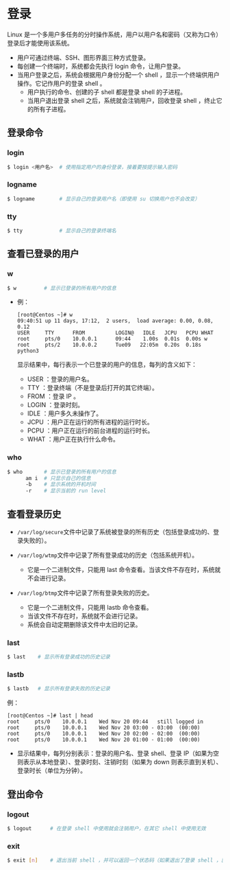 # 登录

Linux 是一个多用户多任务的分时操作系统，用户以用户名和密码（又称为口令）登录后才能使用该系统。
- 用户可通过终端、SSH、图形界面三种方式登录。
- 每创建一个终端时，系统都会先执行 login 命令，让用户登录。
- 当用户登录之后，系统会根据用户身份分配一个 shell ，显示一个终端供用户操作。它记作用户的登录 shell 。
  - 用户执行的命令、创建的子 shell 都是登录 shell 的子进程。
  - 当用户退出登录 shell 之后，系统就会注销用户，回收登录 shell ，终止它的所有子进程。

## 登录命令

### login

```sh
$ login <用户名>  # 使用指定用户的身份登录，接着要按提示输入密码
```

### logname

```sh
$ logname        # 显示自己的登录用户名（即使用 su 切换用户也不会改变）
```

### tty

```sh
$ tty            # 显示自己的登录终端名
```

## 查看已登录的用户

### w

```sh
$ w         # 显示已登录的所有用户的信息
```
- 例：

    ```
    [root@Centos ~]# w
    09:40:51 up 11 days, 17:12,  2 users,  load average: 0.00, 0.08, 0.12
    USER     TTY      FROM          LOGIN@   IDLE   JCPU   PCPU WHAT
    root     pts/0    10.0.0.1      09:44    1.00s  0.01s  0.00s w
    root     pts/2    10.0.0.2      Tue09   22:05m  0.20s  0.18s python3
    ```

    显示结果中，每行表示一个已登录的用户的信息，每列的含义如下：
    - USER ：登录的用户名。
    - TTY ：登录终端（不是登录后打开的其它终端）。
    - FROM ：登录 IP 。
    - LOGIN ：登录时刻。
    - IDLE ：用户多久未操作了。
    - JCPU ：用户正在运行的所有进程的运行时长。
    - PCPU ：用户正在运行的前台进程的运行时长。
    - WHAT ：用户正在执行什么命令。

### who

```sh
$ who       # 显示已登录的所有用户的信息
      am i  # 只显示自己的信息
      -b    # 显示系统的开机时间
      -r    # 显示当前的 run level
```

## 查看登录历史

- `/var/log/secure`文件中记录了系统被登录的所有历史（包括登录成功的、登录失败的）。

- `/var/log/wtmp`文件中记录了所有登录成功的历史（包括系统开机）。
  - 它是一个二进制文件，只能用 last 命令查看。当该文件不存在时，系统就不会进行记录。

- `/var/log/btmp`文件中记录了所有登录失败的历史。
  - 它是一个二进制文件，只能用 lastb 命令查看。
  - 当该文件不存在时，系统就不会进行记录。
  - 系统会自动定期删除该文件中太旧的记录。

### last

```sh
$ last    # 显示所有登录成功的历史记录
```

### lastb

```sh
$ lastb   # 显示所有登录失败的历史记录
```

例：
```
[root@Centos ~]# last | head
root     pts/0    10.0.0.1    Wed Nov 20 09:44   still logged in
root     pts/0    10.0.0.1    Wed Nov 20 03:00 - 03:00  (00:00)
root     pts/0    10.0.0.1    Wed Nov 20 02:00 - 02:00  (00:00)
root     pts/0    10.0.0.1    Wed Nov 20 01:00 - 01:00  (00:00)
```
- 显示结果中，每列分别表示：登录的用户名、登录 shell、登录 IP（如果为空则表示从本地登录）、登录时刻、注销时刻（如果为 down 则表示直到关机）、登录时长（单位为分钟）。

## 登出命令

### logout

```sh
$ logout      # 在登录 shell 中使用就会注销用户，在其它 shell 中使用无效
```

### exit

```sh
$ exit [n]    # 退出当前 shell ，并可以返回一个状态码（如果退出了登录 shell ，就相当于 logout）
```
